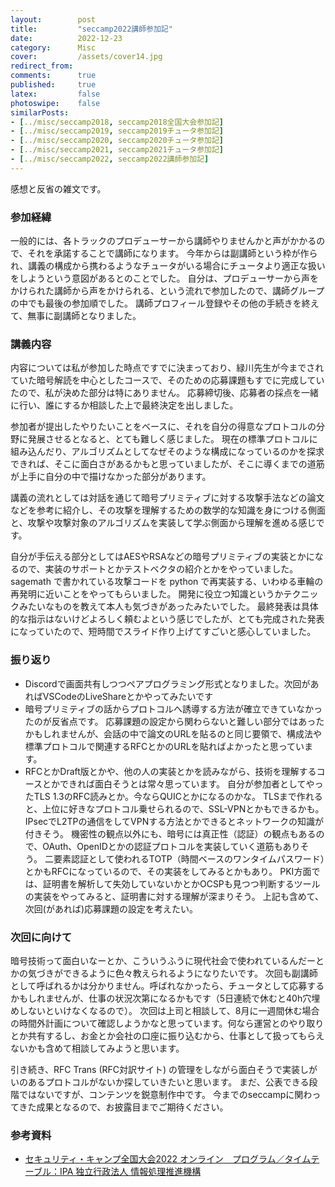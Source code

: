 ```yaml
---
layout:        post
title:         "seccamp2022講師参加記"
date:          2022-12-23
category:      Misc
cover:         /assets/cover14.jpg
redirect_from:
comments:      true
published:     true
latex:         false
photoswipe:    false
similarPosts:
- [../misc/seccamp2018, seccamp2018全国大会参加記]
- [../misc/seccamp2019, seccamp2019チュータ参加記]
- [../misc/seccamp2020, seccamp2020チュータ参加記]
- [../misc/seccamp2021, seccamp2021チュータ参加記]
- [../misc/seccamp2022, seccamp2022講師参加記]
---
```


感想と反省の雑文です。

### 参加経緯

一般的には、各トラックのプロデューサーから講師やりませんかと声がかかるので、それを承諾することで講師になります。
今年からは副講師という枠が作られ、講義の構成から携わるようなチュータがいる場合にチュータより適正な扱いをしようという意図があるとのことでした。
自分は、プロデューサーから声をかけられた講師から声をかけられる、という流れで参加したので、講師グループの中でも最後の参加順でした。
講師プロフィール登録やその他の手続きを終えて、無事に副講師となりました。

### 講義内容

内容については私が参加した時点ですでに決まっており、緑川先生が今までされていた暗号解読を中心としたコースで、そのための応募課題もすでに完成していたので、私が決めた部分は特にありません。
応募締切後、応募者の採点を一緒に行い、誰にするか相談した上で最終決定を出しました。

参加者が提出したやりたいことをベースに、それを自分の得意なプロトコルの分野に発展させるとなると、とても難しく感じました。
現在の標準プロトコルに組み込んだり、アルゴリズムとしてなぜそのような構成になっているのかを探求できれば、そこに面白さがあるかもと思っていましたが、そこに導くまでの道筋が上手に自分の中で描けなかった部分があります。

講義の流れとしては対話を通じて暗号プリミティブに対する攻撃手法などの論文などを参考に紹介し、その攻撃を理解するための数学的な知識を身につける側面と、攻撃や攻撃対象のアルゴリズムを実装して学ぶ側面から理解を進める感じです。

自分が手伝える部分としてはAESやRSAなどの暗号プリミティブの実装とかになるので、実装のサポートとかテストベクタの紹介とかをやっていました。
sagemath で書かれている攻撃コードを python で再実装する、いわゆる車輪の再発明に近いことをやってもらいました。
開発に役立つ知識というかテクニックみたいなものを教えて本人も気づきがあったみたいでした。
最終発表は具体的な指示はないけどよろしく頼むよという感じでしたが、とても完成された発表になっていたので、短時間でスライド作り上げてすごいと感心していました。

### 振り返り

- Discordで画面共有しつつペアプログラミング形式となりました。次回があればVSCodeのLiveShareとかやってみたいです
- 暗号プリミティブの話からプロトコルへ誘導する方法が確立できていなかったのが反省点です。
  応募課題の設定から関わらないと難しい部分ではあったかもしれませんが、会話の中で論文のURLを貼るのと同じ要領で、構成法や標準プロトコルで関連するRFCとかのURLを貼ればよかったと思っています。
- RFCとかDraft版とかや、他の人の実装とかを読みながら、技術を理解するコースとかできれば面白そうとは常々思っています。
  自分が参加者としてやったTLS 1.3のRFC読みとか。今ならQUICとかになるのかな。
  TLSまで作れると、上位に好きなプロトコル乗せられるので、SSL-VPNとかもできるかも。
  IPsecでL2TPの通信をしてVPNする方法とかできるとネットワークの知識が付きそう。
  機密性の観点以外にも、暗号には真正性（認証）の観点もあるので、OAuth、OpenIDとかの認証プロトコルを実装していく道筋もありそう。
  二要素認証として使われるTOTP（時間ベースのワンタイムパスワード）とかもRFCになっているので、その実装をしてみるとかもあり。
  PKI方面では、証明書を解析して失効していないかとかOCSPも見つつ判断するツールの実装をやってみると、証明書に対する理解が深まりそう。
  上記も含めて、次回(があれば)応募課題の設定を考えたい。

### 次回に向けて

暗号技術って面白いなーとか、こういうふうに現代社会で使われているんだーとかの気づきができるように色々教えられるようになりたいです。
次回も副講師として呼ばれるかは分かりません。呼ばれなかったら、チュータとして応募するかもしれませんが、仕事の状況次第になるかもです（5日連続で休むと40h穴埋めしないといけなくなるので）。
次回は上司と相談して、8月に一週間休む場合の時間外計画について確認しようかなと思っています。何なら運営とのやり取りとか共有するし、お金とか会社の口座に振り込むから、仕事として扱ってもらえないかも含めて相談してみようと思います。

引き続き、RFC Trans (RFC対訳サイト) の管理をしながら面白そうで実装しがいのあるプロトコルがないか探していきたいと思います。
まだ、公表できる段階ではないですが、コンテンツを鋭意制作中です。
今までのseccampに関わってきた成果となるので、お披露目までご期待ください。



### 参考資料
- [セキュリティ・キャンプ全国大会2022 オンライン　プログラム／タイムテーブル：IPA 独立行政法人 情報処理推進機構](https://www.ipa.go.jp/jinzai/camp/2022/zenkoku2022_program_timetable.html)
